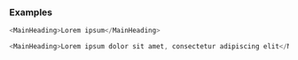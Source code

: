 ### Examples

```js
<MainHeading>Lorem ipsum</MainHeading>
```

```js
<MainHeading>Lorem ipsum dolor sit amet, consectetur adipiscing elit</MainHeading>
```

